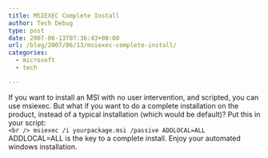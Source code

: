 ```yaml
---
title: MSIEXEC Complete Install
author: Tech Debug
type: post
date: 2007-06-13T07:36:43+00:00
url: /blog/2007/06/13/msiexec-complete-install/
categories:
  - microsoft
  - tech

---
```

If you want to install an MSI with no user intervention, and scripted, you can use msiexec. But what if you want to do a complete installation on the product, instead of a typical installation (which would be default)? Put this in your script:  
`<br />
msiexec /i yourpackage.msi /passive ADDLOCAL=ALL`  
ADDLOCAL=ALL is the key to a complete install. Enjoy your automated windows installation.